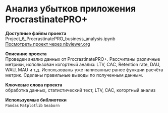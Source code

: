 # Анализ убытков приложения ProcrastinatePRO+

**Доступные файлы проекта**  
Project_6_ProcrastinatePRO_business_analysis.ipynb  
[Посмотреть проект через nbviewer.org](https://nbviewer.org/github/Alexurm/da48_IlyinAV/blob/main/6.%20%D0%90%D0%BD%D0%B0%D0%BB%D0%B8%D0%B7%20%D1%83%D0%B1%D1%8B%D1%82%D0%BA%D0%BE%D0%B2%20%D0%BF%D1%80%D0%B8%D0%BB%D0%BE%D0%B6%D0%B5%D0%BD%D0%B8%D1%8F%20ProcrastinatePRO%2B/Project_6_ProcrastinatePRO_business_analysis.ipynb)

**Описание проекта**  
Проведен анализ данных от ProcrastinatePRO+.
Рассчитаны различные метрики, использован когортный анализ: LTV, CAC, Retention rate, DAU, WAU, MAU и т.д. Использованы уже написанные ранее функции расчёта метрик. Сделаны правильные выводы по полученным данным.

**Ключевые слова проекта**  
обработка данных, статистический тест, LTV, CAC, когортный анализ

**Используемые библиотеки**  
`Pandas` `Matplotlib` `Seaborn`
